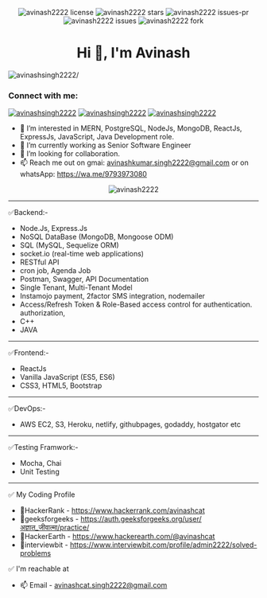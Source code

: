<p align="center">
<img src="https://img.shields.io/github/license/carryhome/carryhome_node_api?style=flat-square?style=flat-square" alt="avinash2222 license"/>
<img src="https://img.shields.io/github/stars/avinash2222?style=flat-square" alt="avinash2222 stars"/>
<img src="https://img.shields.io/github/issues-pr/carryhome/carryhome_node_api?style=flat-square" alt="avinash2222 issues-pr"/>
<img src="https://img.shields.io/github/issues/carryhome/carryhome_node_api?style=flat-square?style=flat-square" alt="avinash2222 issues"/>
<img src="https://img.shields.io/github/forks/carryhome/carryhome_node_api?style=flat-square?style=flat-square" alt="avinash2222 fork"/>
</p>

<h1 align="center">Hi 👋, I'm Avinash</h1>
<p align="left"> <img src=https://komarev.com/ghpvc/?username=avinash2222 alt=avinashsingh2222/> </p>

<h3 align="left">Connect with me:</h3>
<p align="left"> 
  <a href="https://www.linkedin.com/in/avinashsingh2222" target="blank"><img src="https://img.shields.io/badge/LinkedIn-0077B5?style=for-the-badge&logo=linkedin&logoColor=white"   alt="avinashsingh2222" /></a> 
  <a href="https://mail.google.com/mail/?view=cm&fs=1&to=avinashcat.singh2222@gmail.com&su=SUBJECT&body=BODY" target="blank"><img src="https://img.shields.io/badge/Gmail-D14836?style=for-the-badge&logo=gmail&logoColor=white"           alt="avinashsingh2222" /></a> 
 <a href="https://api.whatsapp.com/send/?phone=919793973080&text" target="blank"><img src="https://img.shields.io/badge/WhatsApp-25D366?style=for-the-badge&logo=whatsapp&logoColor=white"   alt="avinashsingh2222" /></a> 
</p>





- 👀 I’m interested in MERN, PostgreSQL, NodeJs, MongoDB, ReactJs, ExpressJs, JavaScript, Java Development role.
- 🌱 I’m currently working as Senior Software Engineer
- 💞️ I’m looking for collaboration.
- 📫 Reach me out on gmai: avinashkumar.singh2222@gmail.com or on whatsApp: https://wa.me/9793973080

<p align="center"> <img src=https://github-readme-stats.vercel.app/api?username=avinash2222&show_icons=true alt=avinash2222 /> </p>

--------------------
✅Backend:-
- Node.Js, Express.Js
- NoSQL DataBase (MongoDB, Mongoose ODM)
- SQL (MySQL, Sequelize ORM)
- socket.io (real-time web applications)
- RESTful API
- cron job, Agenda Job
- Postman, Swagger, API Documentation
- Single Tenant, Multi-Tenant Model
- Instamojo payment, 2factor SMS integration, nodemailer
- Access/Refresh Token & Role-Based access control for authentication. authorization, 
- C++
- JAVA
--------------------
✅Frontend:-
- ReactJs
- Vanilla JavaScript (ES5, ES6)
- CSS3, HTML5, Bootstrap
--------------------
✅DevOps:-
- AWS EC2, S3, Heroku, netlify, githubpages, godaddy, hostgator etc
--------------------
✅Testing Framwork:-
- Mocha, Chai
- Unit Testing
--------------------
✅ My Coding Profile
- 👋HackerRank - https://www.hackerrank.com/avinashcat
- 👋geeksforgeeks - https://auth.geeksforgeeks.org/user/अज्ञात_जीवात्मा/practice/
- 👋HackerEarth - https://www.hackerearth.com/@avinashcat
- 👋interviewbit - https://www.interviewbit.com/profile/admin2222/solved-problems

✅ I'm reachable at
- 📫 Email - avinashcat.singh2222@gmail.com
<!---
avinash2222/avinash2222 is a ✨ special ✨ repository because its `README.md` (this file) appears on your GitHub profile.
You can click the Preview link to take a look at your changes.
--->
